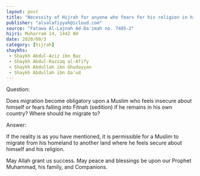 ```yaml
---
layout: post
title: "Necessity of Hijrah for anyone who fears for his religion in his country"
publisher: "alsalafiyyah@icloud.com"
source: "Fatawa Al-Lajnah Ad-Da'imah no. 7485-2"
hijri: Muharram 14, 1442 AH
date: 2020/09/3
category: [hijrah]
shaykhs: 
 - Shaykh Abdul-Aziz ibn Baz
 - Shaykh Abdul-Razzaq al-Afify
 - Shaykh Abdullah ibn Ghudayyan
 - Shaykh Abdullah ibn Qa'ud
---
```


Question:

Does migration become obligatory upon a Muslim who feels insecure about himself or fears falling into Fitnah (sedition) if he remains in his own country? Where should he migrate to? 

Answer:

If the reality is as you have mentioned, it is permissible for a Muslim to migrate from his homeland to another land where he feels secure about himself and his religion.

May Allah grant us success. May peace and blessings be upon our Prophet Muhammad, his family, and Companions. 
